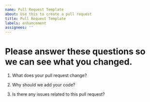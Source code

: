```yaml
---
name: Pull Request Template
about: Use this to create a pull request
title: Pull Request Template
labels: enhancement 
assignees: ''
---
```

<!--Please make sure to pull the latest commits before making a pull request.-->
# Please answer these questions so we can see what you changed.
1. What does your pull request change?

2. Why should we add your code?

3. Is there any issues related to this pull request?
